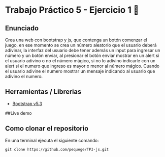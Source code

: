 # Trabajo Práctico 5 - Ejercicio 1 🤖

## Enunciado
Crea una web con bootstrap y js, que contenga un botón comenzar el juego, en ese momento se crea un número aleatorio que el usuario deberá adivinar, la interfaz del usuario debe tener además un input para ingresar un número y un botón enviar, al presionar el botón enviar mostrar en un alert si el usuario adivino o no el número mágico, si no lo adivino indicarle con un alert si el numero que ingreso es mayor o menor al número mágico.
Cuando el usuario adivine el numero mostrar un mensaje indicando al usuario que adivino el numero.


## Herramientas / Librerias
- [Bootstrap v5.3](https://getbootstrap.com/)

##Live demo


## Como clonar el repositorio
En una terminal ejecuta el siguiente comando:

```
git clone https://github.com/pequege/TP3-js.git
```

